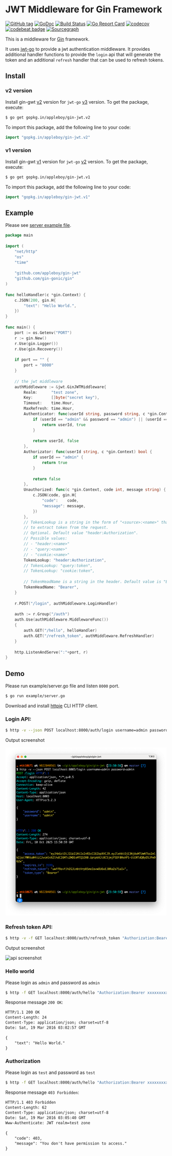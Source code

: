 # JWT Middleware for Gin Framework

[![GitHub tag](https://img.shields.io/github/tag/appleboy/gin-jwt.svg)](https://github.com/appleboy/gin-jwt/releases) [![GoDoc](https://godoc.org/github.com/appleboy/gin-jwt?status.svg)](https://godoc.org/github.com/appleboy/gin-jwt)  [![Build Status](http://drone.wu-boy.com/api/badges/appleboy/gin-jwt/status.svg)](http://drone.wu-boy.com/appleboy/gin-jwt) [![Go Report Card](https://goreportcard.com/badge/github.com/appleboy/gin-jwt)](https://goreportcard.com/report/github.com/appleboy/gin-jwt) [![codecov](https://codecov.io/gh/appleboy/gin-jwt/branch/master/graph/badge.svg)](https://codecov.io/gh/appleboy/gin-jwt) [![codebeat badge](https://codebeat.co/badges/c4015f07-df23-4c7c-95ba-9193a12e14b1)](https://codebeat.co/projects/github-com-appleboy-gin-jwt) [![Sourcegraph](https://sourcegraph.com/github.com/appleboy/gin-jwt/-/badge.svg)](https://sourcegraph.com/github.com/appleboy/gin-jwt?badge)

This is a middleware for [Gin](https://github.com/gin-gonic/gin) framework.

It uses [jwt-go](https://github.com/dgrijalva/jwt-go) to provide a jwt authentication middleware. It provides additional handler functions to provide the `login` api that will generate the token and an additional `refresh` handler that can be used to refresh tokens.

## Install

### v2 version

Install gin-gwt [v2](http://gopkg.in/appleboy/gin-jwt.v2) version for `jwt-go` [v3](http://gopkg.in/dgrijalva/jwt-go.v3) version. To get the package, execute:

```bash
$ go get gopkg.in/appleboy/gin-jwt.v2
```

To import this package, add the following line to your code:

```go
import "gopkg.in/appleboy/gin-jwt.v2"
```

### v1 version

Install gin-gwt [v1](http://gopkg.in/appleboy/gin-jwt.v1) version for `jwt-go` [v2](http://gopkg.in/dgrijalva/jwt-go.v2) version. To get the package, execute:

```bash
$ go get gopkg.in/appleboy/gin-jwt.v1
```

To import this package, add the following line to your code:

```go
import "gopkg.in/appleboy/gin-jwt.v1"
```

## Example

Please see [server example file](example/server.go).

[embedmd]:# (example/server.go go)
```go
package main

import (
	"net/http"
	"os"
	"time"

	"github.com/appleboy/gin-jwt"
	"github.com/gin-gonic/gin"
)

func helloHandler(c *gin.Context) {
	c.JSON(200, gin.H{
		"text": "Hello World.",
	})
}

func main() {
	port := os.Getenv("PORT")
	r := gin.New()
	r.Use(gin.Logger())
	r.Use(gin.Recovery())

	if port == "" {
		port = "8000"
	}

	// the jwt middleware
	authMiddleware := &jwt.GinJWTMiddleware{
		Realm:      "test zone",
		Key:        []byte("secret key"),
		Timeout:    time.Hour,
		MaxRefresh: time.Hour,
		Authenticator: func(userId string, password string, c *gin.Context) (string, bool) {
			if (userId == "admin" && password == "admin") || (userId == "test" && password == "test") {
				return userId, true
			}

			return userId, false
		},
		Authorizator: func(userId string, c *gin.Context) bool {
			if userId == "admin" {
				return true
			}

			return false
		},
		Unauthorized: func(c *gin.Context, code int, message string) {
			c.JSON(code, gin.H{
				"code":    code,
				"message": message,
			})
		},
		// TokenLookup is a string in the form of "<source>:<name>" that is used
		// to extract token from the request.
		// Optional. Default value "header:Authorization".
		// Possible values:
		// - "header:<name>"
		// - "query:<name>"
		// - "cookie:<name>"
		TokenLookup: "header:Authorization",
		// TokenLookup: "query:token",
		// TokenLookup: "cookie:token",

		// TokenHeadName is a string in the header. Default value is "Bearer"
		TokenHeadName: "Bearer",
	}

	r.POST("/login", authMiddleware.LoginHandler)

	auth := r.Group("/auth")
	auth.Use(authMiddleware.MiddlewareFunc())
	{
		auth.GET("/hello", helloHandler)
		auth.GET("/refresh_token", authMiddleware.RefreshHandler)
	}

	http.ListenAndServe(":"+port, r)
}
```

## Demo

Please run example/server.go file and listen `8000` port.

```bash
$ go run example/server.go
```

Download and install [httpie](https://github.com/jkbrzt/httpie) CLI HTTP client.

### Login API:

```bash
$ http -v --json POST localhost:8000/auth/login username=admin password=admin
```

Output screenshot

![api screenshot](screenshot/login.png)

### Refresh token API:

```bash
$ http -v -f GET localhost:8000/auth/refresh_token "Authorization:Bearer xxxxxxxxx"  "Content-Type: application/json"
```

Output screenshot

![api screenshot](screenshot/refresh_token.png)

### Hello world

Please login as `admin` and password as `admin`

```bash
$ http -f GET localhost:8000/auth/hello "Authorization:Bearer xxxxxxxxx"  "Content-Type: application/json"
```

Response message `200 OK`:

```
HTTP/1.1 200 OK
Content-Length: 24
Content-Type: application/json; charset=utf-8
Date: Sat, 19 Mar 2016 03:02:57 GMT

{
    "text": "Hello World."
}
```

### Authorization

Please login as `test` and password as `test`

```bash
$ http -f GET localhost:8000/auth/hello "Authorization:Bearer xxxxxxxxx"  "Content-Type: application/json"
```

Response message `403 Forbidden`:

```
HTTP/1.1 403 Forbidden
Content-Length: 62
Content-Type: application/json; charset=utf-8
Date: Sat, 19 Mar 2016 03:05:40 GMT
Www-Authenticate: JWT realm=test zone

{
    "code": 403,
    "message": "You don't have permission to access."
}
```
